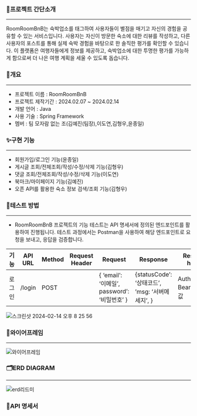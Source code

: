 ### 🌟프로젝트 간단소개
**********************
RoomRoomBnB는 숙박업소를 태그하여 사용자들이 별점을 매기고 자신의 경험을 공유할 수 있는 서비스입니다. 사용자는 자신이 방문한 숙소에 대한 리뷰를 작성하고, 다른 사용자의 포스트를 통해 실제 숙박 경험을 바탕으로 한 솔직한 평가를 확인할 수 있습니다. 이 플랫폼은 여행자들에게 정보를 제공하고, 숙박업소에 대한 투명한 평가를 가능하게 함으로써 더 나은 여행 계획을 세울 수 있도록 돕습니다.
### 📄개요
*********************
* 프로젝트 이름 : RoomRoomBnB
* 프로젝트 제작기간 : 2024.02.07 ~ 2024.02.14
* 개발 언어 : Java
* 사용 기술 : Spring Framework
* 멤버 : 팀 모자람 없는 조(김예진(팀장),이도연,김형우,윤종일)
### ✨구현 기능
**************
* 회원가입/로그인 기능(윤종일)
* 게시글 조회/전체조회/작성/수정/삭제 기능(김형우)
* 댓글 조회/전체조회/작성/수정/삭제 기능(이도연)
* 북마크/마이페이지 기능(김예진)
* 오픈 API를 활용한 숙소 정보 검색/조회 기능(김형우)
### 🧪테스트 방법
**************
* RoomRoomBnB 프로젝트의 기능 테스트는 API 명세서에 정의된 엔드포인트를 활용하여 진행됩니다. 테스트 과정에서는 Postman을 사용하여 해당 엔드포인트로 요청을 보내고, 응답을 검증합니다.

| 기능 | API URL | Method | Request Header | Request | Response | Response header |
| ---- | ---- | ---- | ---- | ---- | ---- | ---- |
| 로그인 | /login | POST |  | { ‘email’: ‘이메일’, password’: ‘비밀번호’ } | {statusCode’: ‘상태코드’, ’msg: ‘서버메세지’, } | Authorization: Bearer + 토큰값 |

![스크린샷 2024-02-14 오후 8 25 56](https://github.com/RoomRoomBnB/demo-repository/assets/47919911/266412d9-ec92-478b-8f74-8553337f0bde)


### 📐와이어프레임
****************
![와이어프레임](https://github.com/RoomRoomBnB/roombnb/assets/47919911/245004a2-fe13-4fd9-8c8b-8f7900b16f2a)
### 🗂️ERD DIAGRAM
*****************
![erd리드미](https://github.com/RoomRoomBnB/roombnb/assets/47919911/6fb7df3a-8868-4492-bfe9-e406d993bf8b)
### 📜API 명세서
